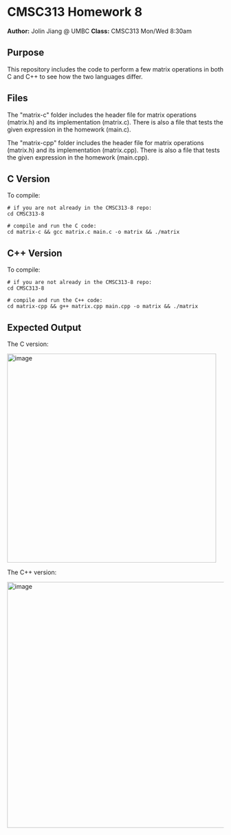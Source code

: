 # CMSC313 Homework 8
**Author:** Jolin Jiang @ UMBC
**Class:** CMSC313 Mon/Wed 8:30am

## Purpose
This repository includes the code to perform a few matrix operations in both C and C++ to see how the two languages differ.

## Files
The "matrix-c" folder includes the header file for matrix operations (matrix.h) and its implementation (matrix.c). There is also a file that tests the given expression in the homework (main.c).

The "matrix-cpp" folder includes the header file for matrix operations (matrix.h) and its implementation (matrix.cpp). There is also a file that tests the given expression in the homework (main.cpp).

## C Version
To compile:
```shell
# if you are not already in the CMSC313-8 repo:
cd CMSC313-8

# compile and run the C code:
cd matrix-c && gcc matrix.c main.c -o matrix && ./matrix
```

## C++ Version
To compile:
```shell
# if you are not already in the CMSC313-8 repo:
cd CMSC313-8

# compile and run the C++ code:
cd matrix-cpp && g++ matrix.cpp main.cpp -o matrix && ./matrix
```

## Expected Output
The C version:

<img width="486" alt="image" src="https://github.com/user-attachments/assets/693db92f-5595-42f5-8820-cd8f07f05fa9" />

The C++ version:

<img width="572" alt="image" src="https://github.com/user-attachments/assets/c0f1743d-1453-44ff-accc-1e0857445c8c" />


